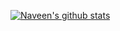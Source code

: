 [![Naveen's github stats](https://github-readme-stats.vercel.app/api?username=jihadkhawaja&show_icons=true&theme=merko&hide=["contribs","issues"])](https://github.com/jihadkhawaja)
